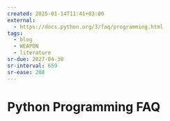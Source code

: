 ```yaml
---
created: 2025-01-14T11:41+03:00
external:
  - https://docs.python.org/3/faq/programming.html
tags:
  - blog
  - WEAPON
  - literature
sr-due: 2027-04-30
sr-interval: 659
sr-ease: 208
---
```


# Python Programming FAQ
